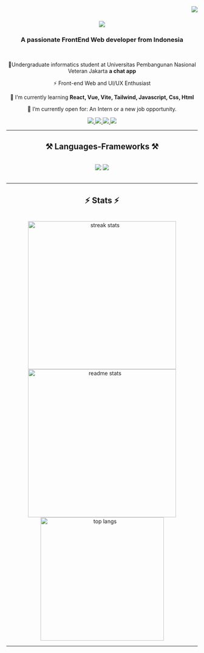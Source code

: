 <img align="right" src="https://visitor-badge.laobi.icu/badge?page_id=FarhanSukmana.FarhanSukmana" />

<h1 align="center">
    <img src="https://readme-typing-svg.herokuapp.com/?font=Righteous&size=35&center=true&vCenter=true&width=500&height=70&duration=4000&lines=Hi+There!+👋;+I'm+Farhan+Sukmana!;" />
</h1>

<h3 align="center">A passionate FrontEnd Web developer from Indonesia</h3>

<br/>

<div align="center">
 
 🔭Undergraduate informatics student at Universitas Pembangunan Nasional Veteran Jakarta **a chat app**
 
⚡ Front-end Web and UI/UX Enthusiast

 🌱 I’m currently learning **React, Vue, Vite, Tailwind, Javascript, Css, Html**

💬 I’m currently open for: An Intern or a new job opportunity.


 </div>
 
<div align="center"> 
  <a href="https://www.instagram.com/sukmanafarhan/?next=%2F">
    <img src="https://img.shields.io/badge/Instagram-E4405F?style=for-the-badge&logo=instagram&logoColor=white" />
  </a>
  <a href="mailto:sukmanafarhan2@gmail.com">
    <img src="https://img.shields.io/badge/Gmail-333333?style=for-the-badge&logo=gmail&logoColor=red" />
  </a>
  <a href="https://www.linkedin.com/in/mfarhansukmana/" target="_blank">
    <img src="https://img.shields.io/badge/LinkedIn-0077B5?style=for-the-badge&logo=linkedin&logoColor=white" target="_blank" />
  </a>
  <a href="https://github.com/FarhanSukmana" target="_blank">
     <img src="https://img.shields.io/badge/Portfolio-FF5722?style=for-the-badge&logo=todoist&logoColor=white" target="_blank" /> <!-- sqlite, safari, google-chrome are other good icon options -->
  </a>
</div>

 <hr/>
 
<h2 align="center">⚒️ Languages-Frameworks ⚒️</h2>
<br/>
<div align="center">
    <img src="https://skillicons.dev/icons?i=react,html,css,vscode,github,figma,tailwind" />
    <img src="https://skillicons.dev/icons?i=python,javascript,c,java" /><br>
</div>

<br/>
<hr/>

<h2 align="center">⚡ Stats ⚡</h2>
<br>
<div align=center>
  <img width=390 src="https://github-readme-streak-stats.herokuapp.com/?user=FarhanSukmana&theme=dark&hide_border=true" alt="streak stats"/>
  <img width=390 src="https://github-readme-stats.vercel.app/api?username=FarhanSukmana&theme=dark&show_icons=true&hide_border=true&count_private=true" alt="readme stats" />
  <br/>
  <img width=325 align="center" src="https://github-readme-stats.vercel.app/api/top-langs/?username=FarhanSukmana&theme=dark&show_icons=true&hide_border=true&layout=compact" alt="top langs" />
</div>
<hr/>

<br/>
